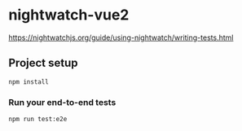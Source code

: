 # nightwatch-vue2

https://nightwatchjs.org/guide/using-nightwatch/writing-tests.html

## Project setup
```
npm install
```

### Run your end-to-end tests
```
npm run test:e2e
```
